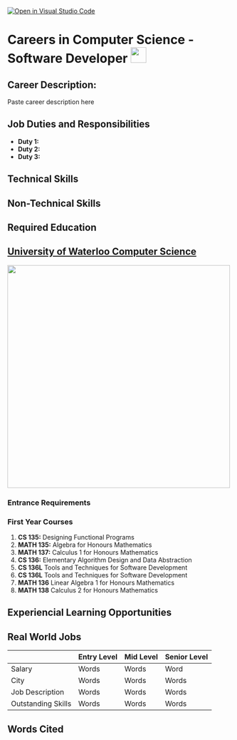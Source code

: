 [![Open in Visual Studio Code](https://classroom.github.com/assets/open-in-vscode-c66648af7eb3fe8bc4f294546bfd86ef473780cde1dea487d3c4ff354943c9ae.svg)](https://classroom.github.com/online_ide?assignment_repo_id=10087304&assignment_repo_type=AssignmentRepo)
# Careers in Computer Science - Software Developer <img src="https://www.seekpng.com/png/detail/90-905776_laptop-clipart-clipart-free-download-computer-clipart.png" width="35">
## Career Description: 
Paste career description here

## Job Duties and Responsibilities 
* **Duty 1:** 
* **Duty 2:**
* **Duty 3:** 

## Technical Skills

## Non-Technical Skills

## Required Education

## [University of Waterloo Computer Science](https://uwaterloo.ca/future-students/programs/computer-science "U of W Com Sci Website")
<img src="https://ssc.ca/sites/default/files/imce/liaison/abkashlak/waterloo_0.png" width="500">

### Entrance Requirements

### First Year Courses
1. **CS 135:** Designing Functional Programs
2. **MATH 135:** Algebra for Honours Mathematics
3. **MATH 137:** Calculus 1 for Honours Mathematics
4. **CS 136:** Elementary Algorithm Design and Data Abstraction
5. **CS 136L** Tools and Techniques for Software Development
6. **CS 136L** Tools and Techniques for Software Development
7. **MATH 136** Linear Algebra 1 for Honours Mathematics
8. **MATH 138** Calculus 2 for Honours Mathematics

## Experiencial Learning Opportunities

## Real World Jobs
| |Entry Level|Mid Level|Senior Level|
|-----|-------------|-------------|-----------|
|Salary|Words|Words|Word|
|City|Words|Words|Words|
|Job Description|Words|Words|Words|
|Outstanding Skills|Words|Words|Words|
## Words Cited